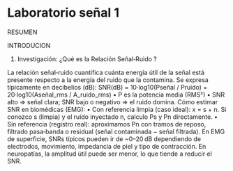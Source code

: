# Laboratorio señal 1 

RESUMEN




INTRODUCION 







1) Investigación: ¿Qué es la Relación Señal‑Ruido ?
   
La relación señal‑ruido  cuantifica cuánta energía útil de la señal está presente respecto a la energía del ruido que la contamina. Se expresa típicamente en decibelios (dB):
SNR(dB) = 10·log10(Pseñal / Pruido) = 20·log10(Aseñal_rms / A_ruido_rms)
• P es la potencia media (RMS²)
• SNR alto ⇒ señal clara; SNR bajo o negativo ⇒ el ruido domina.
Cómo estimar SNR en biomédicas (EMG):
• Con referencia limpia (caso ideal): x = s + n. Si conozco s (limpia) y el ruido inyectado n, calculo Ps y Pn directamente.
• Sin referencia (registro real): aproximamos Pn con tramos de reposo, filtrado pasa‑banda o residual (señal contaminada − señal filtrada).
En EMG de superficie, SNRs típicos pueden ir de ~0–20 dB dependiendo de electrodos, movimiento, impedancia de piel y tipo de contracción. En neuropatías, la amplitud útil puede ser menor, lo que tiende a reducir el SNR.
